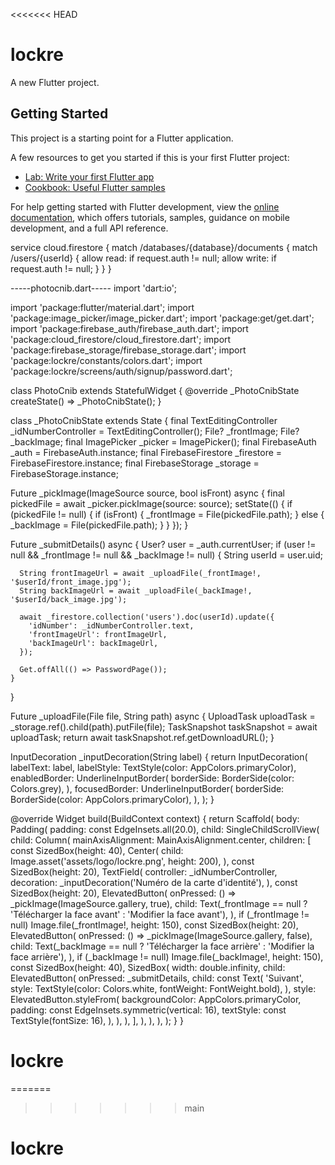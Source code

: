 <<<<<<< HEAD
# lockre

A new Flutter project.

## Getting Started

This project is a starting point for a Flutter application.

A few resources to get you started if this is your first Flutter project:

- [Lab: Write your first Flutter app](https://docs.flutter.dev/get-started/codelab)
- [Cookbook: Useful Flutter samples](https://docs.flutter.dev/cookbook)

For help getting started with Flutter development, view the
[online documentation](https://docs.flutter.dev/), which offers tutorials,
samples, guidance on mobile development, and a full API reference.

service cloud.firestore {
  match /databases/{database}/documents {
    match /users/{userId} {
      allow read: if request.auth != null;
      allow write: if request.auth != null;
    }
  }
}




-----photocnib.dart-----
import 'dart:io';

import 'package:flutter/material.dart';
import 'package:image_picker/image_picker.dart';
import 'package:get/get.dart';
import 'package:firebase_auth/firebase_auth.dart';
import 'package:cloud_firestore/cloud_firestore.dart';
import 'package:firebase_storage/firebase_storage.dart';
import 'package:lockre/constants/colors.dart';
import 'package:lockre/screens/auth/signup/password.dart';

class PhotoCnib extends StatefulWidget {
  @override
  _PhotoCnibState createState() => _PhotoCnibState();
}

class _PhotoCnibState extends State<PhotoCnib> {
  final TextEditingController _idNumberController = TextEditingController();
  File? _frontImage;
  File? _backImage;
  final ImagePicker _picker = ImagePicker();
  final FirebaseAuth _auth = FirebaseAuth.instance;
  final FirebaseFirestore _firestore = FirebaseFirestore.instance;
  final FirebaseStorage _storage = FirebaseStorage.instance;

  Future<void> _pickImage(ImageSource source, bool isFront) async {
    final pickedFile = await _picker.pickImage(source: source);
    setState(() {
      if (pickedFile != null) {
        if (isFront) {
          _frontImage = File(pickedFile.path);
        } else {
          _backImage = File(pickedFile.path);
        }
      }
    });
  }

  Future<void> _submitDetails() async {
    User? user = _auth.currentUser;
    if (user != null && _frontImage != null && _backImage != null) {
      String userId = user.uid;
      
      String frontImageUrl = await _uploadFile(_frontImage!, '$userId/front_image.jpg');
      String backImageUrl = await _uploadFile(_backImage!, '$userId/back_image.jpg');

      await _firestore.collection('users').doc(userId).update({
        'idNumber': _idNumberController.text,
        'frontImageUrl': frontImageUrl,
        'backImageUrl': backImageUrl,
      });

      Get.offAll(() => PasswordPage());
    }
  }

  Future<String> _uploadFile(File file, String path) async {
    UploadTask uploadTask = _storage.ref().child(path).putFile(file);
    TaskSnapshot taskSnapshot = await uploadTask;
    return await taskSnapshot.ref.getDownloadURL();
  }

  InputDecoration _inputDecoration(String label) {
    return InputDecoration(
      labelText: label,
      labelStyle: TextStyle(color: AppColors.primaryColor),
      enabledBorder: UnderlineInputBorder(
        borderSide: BorderSide(color: Colors.grey),
      ),
      focusedBorder: UnderlineInputBorder(
        borderSide: BorderSide(color: AppColors.primaryColor),
      ),
    );
  }

  @override
  Widget build(BuildContext context) {
    return Scaffold(
      body: Padding(
        padding: const EdgeInsets.all(20.0),
        child: SingleChildScrollView(
          child: Column(
            mainAxisAlignment: MainAxisAlignment.center,
            children: [
              const SizedBox(height: 40),
              Center(
                child: Image.asset('assets/logo/lockre.png', height: 200),
              ),
              const SizedBox(height: 20),
              TextField(
                controller: _idNumberController,
                decoration: _inputDecoration('Numéro de la carte d\'identité'),
              ),
              const SizedBox(height: 20),
              ElevatedButton(
                onPressed: () => _pickImage(ImageSource.gallery, true),
                child: Text(_frontImage == null ? 'Télécharger la face avant' : 'Modifier la face avant'),
              ),
              if (_frontImage != null) Image.file(_frontImage!, height: 150),
              const SizedBox(height: 20),
              ElevatedButton(
                onPressed: () => _pickImage(ImageSource.gallery, false),
                child: Text(_backImage == null ? 'Télécharger la face arrière' : 'Modifier la face arrière'),
              ),
              if (_backImage != null) Image.file(_backImage!, height: 150),
              const SizedBox(height: 40),
              SizedBox(
                width: double.infinity,
                child: ElevatedButton(
                  onPressed: _submitDetails,
                  child: const Text(
                    'Suivant',
                    style: TextStyle(color: Colors.white, fontWeight: FontWeight.bold),
                  ),
                  style: ElevatedButton.styleFrom(
                    backgroundColor: AppColors.primaryColor,
                    padding: const EdgeInsets.symmetric(vertical: 16),
                    textStyle: const TextStyle(fontSize: 16),
                  ),
                ),
              ),
            ],
          ),
        ),
      ),
    );
  }
}
# lockre
=======
>>>>>>> main
# lockre
